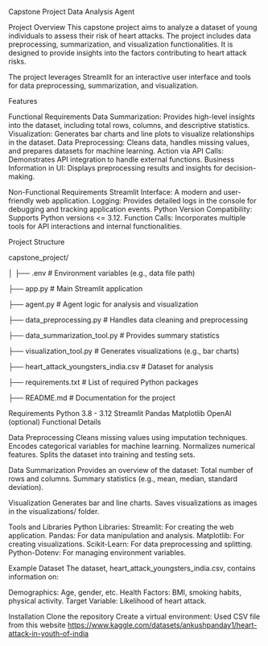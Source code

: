 Capstone Project Data Analysis Agent


Project Overview This capstone project aims to analyze a dataset of young individuals to assess their risk of heart attacks. The project includes data preprocessing, summarization, and visualization functionalities. It is designed to provide insights into the factors contributing to heart attack risks.

The project leverages Streamlit for an interactive user interface and tools for data preprocessing, summarization, and visualization.


Features

Functional Requirements Data Summarization: Provides high-level insights into the dataset, including total rows, columns, and descriptive statistics. Visualization: Generates bar charts and line plots to visualize relationships in the dataset. Data Preprocessing: Cleans data, handles missing values, and prepares datasets for machine learning. Action via API Calls: Demonstrates API integration to handle external functions. Business Information in UI: Displays preprocessing results and insights for decision-making.

Non-Functional Requirements Streamlit Interface: A modern and user-friendly web application. Logging: Provides detailed logs in the console for debugging and tracking application events. Python Version Compatibility: Supports Python versions <= 3.12. Function Calls: Incorporates multiple tools for API interactions and internal functionalities.

Project Structure

capstone_project/

│ ├── .env # Environment variables (e.g., data file path)

├── app.py # Main Streamlit application

├── agent.py # Agent logic for analysis and visualization

├── data_preprocessing.py # Handles data cleaning and preprocessing

├── data_summarization_tool.py # Provides summary statistics

├── visualization_tool.py # Generates visualizations (e.g., bar charts)

├── heart_attack_youngsters_india.csv # Dataset for analysis

├── requirements.txt # List of required Python packages

├── README.md # Documentation for the project

Requirements
Python 3.8 - 3.12
Streamlit
Pandas
Matplotlib
OpenAI (optional)
Functional Details

Data Preprocessing Cleans missing values using imputation techniques. Encodes categorical variables for machine learning. Normalizes numerical features. Splits the dataset into training and testing sets.

Data Summarization Provides an overview of the dataset: Total number of rows and columns. Summary statistics (e.g., mean, median, standard deviation).

Visualization Generates bar and line charts. Saves visualizations as images in the visualizations/ folder.

Tools and Libraries Python Libraries: Streamlit: For creating the web application. Pandas: For data manipulation and analysis. Matplotlib: For creating visualizations. Scikit-Learn: For data preprocessing and splitting. Python-Dotenv: For managing environment variables.

Example Dataset The dataset, heart_attack_youngsters_india.csv, contains information on:

Demographics: Age, gender, etc. Health Factors: BMI, smoking habits, physical activity. Target Variable: Likelihood of heart attack.

Installation
Clone the repository
Create a virtual environment:
Used CSV file from this website
https://www.kaggle.com/datasets/ankushpanday1/heart-attack-in-youth-of-india
